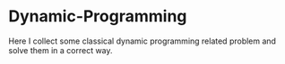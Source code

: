 # Dynamic-Programming

Here I collect some classical dynamic programming related problem and solve them in a correct way.
